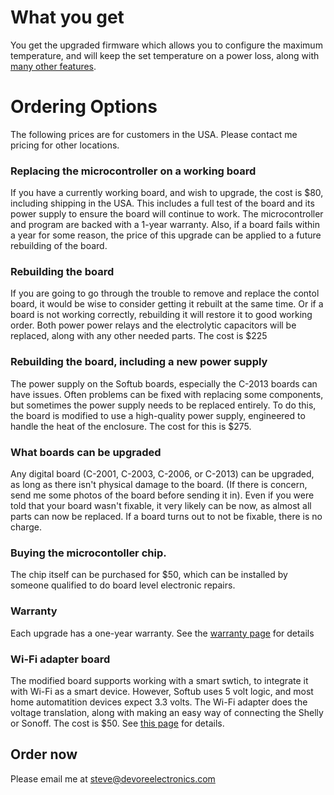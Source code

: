 # What you get

You get the upgraded firmware which allows you to configure the maximum temperature, and will keep the set temperature on a power loss, along with [many other features](index.md).

# Ordering Options

The following prices are for customers in the USA.  Please contact me pricing for other locations.

### Replacing the microcontroller on a working board
If you have a currently working board, and wish to upgrade, the cost is $80, including shipping in the USA.
This includes a full test of the board and its power supply to ensure the board will continue to work.
The microcontroller and program are backed with a 1-year warranty.  Also, if a board fails within a year for some reason, 
the price of this upgrade can be applied to a future rebuilding of the board. 

### Rebuilding the board
If you are going to go through the trouble to remove and replace the contol board, it would be wise to consider getting it rebuilt at the same time.
Or if a board is not working correctly, rebuilding it will restore it to good working order.
Both power power relays and the electrolytic capacitors will be replaced, along with any other needed parts. The cost is $225
### Rebuilding the board, including a new power supply
The power supply on the Softub boards, especially the C-2013 boards can have issues. Often problems can be fixed with replacing some components, but sometimes the power supply needs to be replaced entirely.
To do this, the board is modified to use a high-quality power supply, engineered to handle the heat of the enclosure.  The cost for this is $275.

### What boards can be upgraded
Any digital board (C-2001, C-2003, C-2006, or C-2013) can be upgraded, as long as there isn't physical damage to the board. (If there is concern, send me some photos of the board before sending it in).
Even if you were told that your board wasn't fixable, it very likely can be now, as almost all parts can now be replaced. If a board turns out to not be fixable, there is no charge.

### Buying the microcontoller chip.
The chip itself can be purchased for $50, which can be installed by someone qualified to do board level electronic repairs.

### Warranty
Each upgrade has a one-year warranty.  See the [warranty page](warranty.html) for details

### Wi-Fi adapter board
The modified board supports working with a smart swtich, to integrate it with Wi-Fi as a smart device.  However, Softub uses 5 volt logic, and most home automatition devices expect 3.3 volts.
The Wi-Fi adapter does the voltage translation, along with making an easy way of connecting the Shelly or Sonoff.
The cost is $50.  See [this page](wifi.html) for details.

## Order now
Please email me at [steve@devoreelectronics.com](mailto:steve@devoreelectronics.com@gmail.com?subject=Order)
